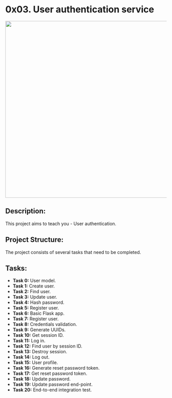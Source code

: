 #  0x03. User authentication service 

<p align="center"> <img src="https://www.totalsem.com/wp-content/uploads/2022/11/Screen-Shot-2022-11-14-at-4.50.59-PM-1.png" width="550" higth="550">

## Description:

This project aims to teach you - User authentication.

## Project Structure:

The project consists of several tasks that need to be completed.

## Tasks:

- **Task 0:** User model.
- **Task 1:** Create user.
- **Task 2:** Find user.
- **Task 3:** Update user.
- **Task 4:** Hash password.
- **Task 5:** Register user.
- **Task 6:** Basic Flask app.
- **Task 7:** Register user.
- **Task 8:** Credentials validation.
- **Task 9:** Generate UUIDs.
- **Task 10:** Get session ID.
- **Task 11:** Log in.
- **Task 12:** Find user by session ID.
- **Task 13:** Destroy session.
- **Task 14:** Log out.
- **Task 15:** User profile.
- **Task 16:** Generate reset password token.
- **Task 17:** Get reset password token.
- **Task 18:** Update password.
- **Task 19:** Update password end-point.
- **Task 20:** End-to-end integration test.
